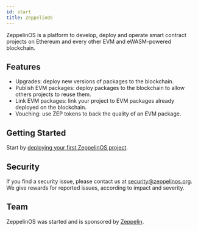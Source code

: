 ```yaml
---
id: start
title: ZeppelinOS
---
```


ZeppelinOS is a platform to develop, deploy and operate smart contract projects
on Ethereum and every other EVM and eWASM-powered blockchain.

## Features

* Upgrades: deploy new versions of packages to the blockchain.
* Publish EVM packages: deploy packages to the blockchain to allow others
  projects to reuse them.
* Link EVM packages: link your project to EVM packages already deployed on the
  blockchain.
* Vouching: use ZEP tokens to back the quality of an EVM package.

## Getting Started

Start by [deploying your first ZeppelinOS project](deploying.md).

## Security

If you find a security issue, please contact us at security@zeppelinos.org. We
give rewards for reported issues, according to impact and severity.

## Team

ZeppelinOS was started and is sponsored by [Zeppelin](https://zeppelin.solutions/).
